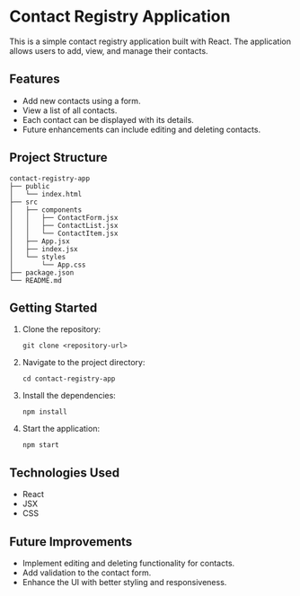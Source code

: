 # Contact Registry Application

This is a simple contact registry application built with React. The application allows users to add, view, and manage their contacts.

## Features

- Add new contacts using a form.
- View a list of all contacts.
- Each contact can be displayed with its details.
- Future enhancements can include editing and deleting contacts.

## Project Structure

```
contact-registry-app
├── public
│   └── index.html
├── src
│   ├── components
│   │   ├── ContactForm.jsx
│   │   ├── ContactList.jsx
│   │   └── ContactItem.jsx
│   ├── App.jsx
│   ├── index.jsx
│   └── styles
│       └── App.css
├── package.json
└── README.md
```

## Getting Started

1. Clone the repository:
   ```
   git clone <repository-url>
   ```

2. Navigate to the project directory:
   ```
   cd contact-registry-app
   ```

3. Install the dependencies:
   ```
   npm install
   ```

4. Start the application:
   ```
   npm start
   ```

## Technologies Used

- React
- JSX
- CSS

## Future Improvements

- Implement editing and deleting functionality for contacts.
- Add validation to the contact form.
- Enhance the UI with better styling and responsiveness.
